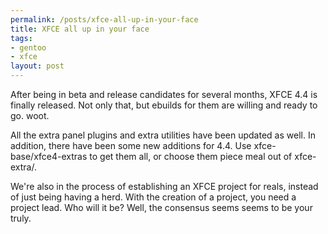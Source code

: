 ```yaml
--- 
permalink: /posts/xfce-all-up-in-your-face
title: XFCE all up in your face
tags: 
- gentoo
- xfce
layout: post
---
```

<p>After being in beta and release candidates for several months, XFCE 4.4 is finally released. Not only that, but ebuilds for them are willing and ready to go. woot.</p>

<p>All the extra panel plugins and extra utilities have been updated as well. In addition, there have been some new additions for 4.4. Use xfce-base/xfce4-extras to get them all, or choose them piece meal out of xfce-extra/.</p>

<p>We're also in the process of establishing an XFCE project for reals, instead of just being having a herd. With the creation of a project, you need a project lead. Who will it be? Well, the consensus seems  seems to be your truly.</p>					